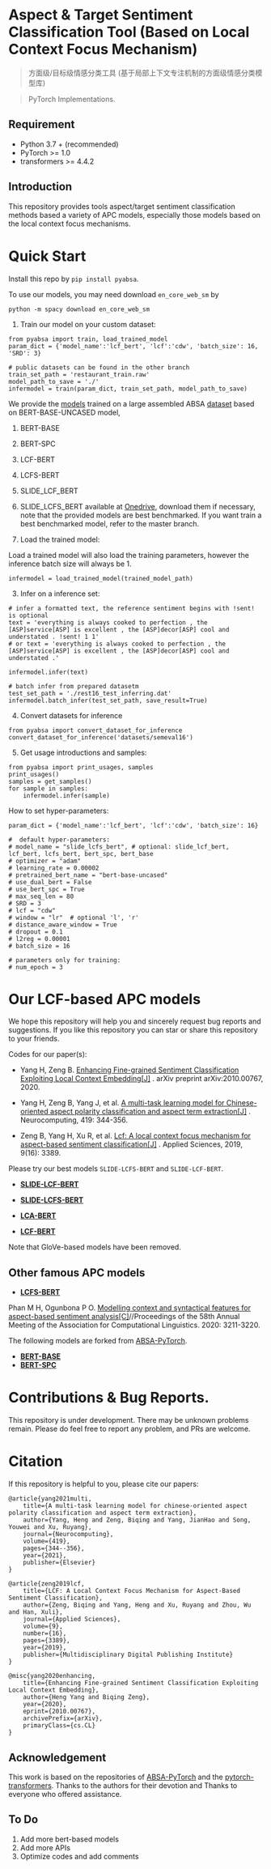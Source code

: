 # Aspect & Target Sentiment Classification Tool (Based on Local Context Focus Mechanism)

> 方面级/目标级情感分类工具 (基于局部上下文专注机制的方面级情感分类模型库)

> PyTorch Implementations.

## Requirement

* Python 3.7 + (recommended)
* PyTorch >= 1.0
* transformers >= 4.4.2

## Introduction

This repository provides tools aspect/target sentiment classification methods based a variety of APC models,
especially those models based on the local context focus mechanisms.

# Quick Start

Install this repo by `pip install pyabsa`. 

To use our models, you may need download `en_core_web_sm` by

`python -m spacy download en_core_web_sm`

1. Train our model on your custom dataset:

```
from pyabsa import train, load_trained_model
param_dict = {'model_name':'lcf_bert', 'lcf':'cdw', 'batch_size': 16, 'SRD': 3}

# public datasets can be found in the other branch
train_set_path = 'restaurant_train.raw'  
model_path_to_save = './'
infermodel = train(param_dict, train_set_path, model_path_to_save)

```
We provide the [models](https://mscnueducn-my.sharepoint.com/:f:/g/personal/yangheng_m_scnu_edu_cn/EpH49JcrMANAiWgesAk8-m0BKrtmor85hRQDG3OJF5qrfw?e=TcYH0V) trained on a large assembled ABSA [dataset](./sum_train.dat) based on BERT-BASE-UNCASED model,
1. BERT-BASE
2. BERT-SPC
3. LCF-BERT
4. LCFS-BERT
5. SLIDE_LCF_BERT
6. SLIDE_LCFS_BERT
available at [Onedrive](https://mscnueducn-my.sharepoint.com/:f:/g/personal/yangheng_m_scnu_edu_cn/EpH49JcrMANAiWgesAk8-m0BKrtmor85hRQDG3OJF5qrfw?e=TcYH0V), download them if necessary, 
note that the provided models are best benchmarked. If you want train a best benchmarked model, refer to the master branch.

2. Load the trained model:

Load a trained model will also load the training parameters, however the inference batch size will always be 1.
```
infermodel = load_trained_model(trained_model_path)
```


3. Infer on a inference set:
```
# infer a formatted text, the reference sentiment begins with !sent! is optional
text = 'everything is always cooked to perfection , the [ASP]service[ASP] is excellent , the [ASP]decor[ASP] cool and understated . !sent! 1 1'
# or text = 'everything is always cooked to perfection , the [ASP]service[ASP] is excellent , the [ASP]decor[ASP] cool and understated .'

infermodel.infer(text)

# batch infer from prepared datasetm
test_set_path = './rest16_test_inferring.dat' 
infermodel.batch_infer(test_set_path, save_result=True)

```

4. Convert datasets for inference

```
from pyabsa import convert_dataset_for_inference
convert_dataset_for_inference('datasets/semeval16')
```

5. Get usage introductions and samples:

```
from pyabsa import print_usages, samples
print_usages()
samples = get_samples()
for sample in samples:
    infermodel.infer(sample)
```

How to set hyper-parameters:

```
param_dict = {'model_name':'lcf_bert', 'lcf':'cdw', 'batch_size': 16}

#  default hyper-parameters:
# model_name = "slide_lcfs_bert", # optional: slide_lcf_bert, lcf_bert, lcfs_bert, bert_spc, bert_base
# optimizer = "adam"
# learning_rate = 0.00002
# pretrained_bert_name = "bert-base-uncased"
# use_dual_bert = False
# use_bert_spc = True
# max_seq_len = 80
# SRD = 3
# lcf = "cdw"
# window = "lr"  # optional 'l', 'r'
# distance_aware_window = True
# dropout = 0.1
# l2reg = 0.00001
# batch_size = 16

# parameters only for training:
# num_epoch = 3
```



# Our LCF-based APC models

We hope this repository will help you and sincerely request bug reports and suggestions. If you like this repository you
can star or share this repository to your friends.

Codes for our paper(s):

- Yang H, Zeng
  B. [Enhancing Fine-grained Sentiment Classification Exploiting Local Context Embedding[J]](https://arxiv.org/abs/2010.00767)
  . arXiv preprint arXiv:2010.00767, 2020.

- Yang H, Zeng B, Yang J, et
  al. [A multi-task learning model for Chinese-oriented aspect polarity classification and aspect term extraction[J]](https://www.sciencedirect.com/science/article/abs/pii/S0925231220312534)
  . Neurocomputing, 419: 344-356.

- Zeng B, Yang H, Xu R, et
  al. [Lcf: A local context focus mechanism for aspect-based sentiment classification[J]](https://www.mdpi.com/2076-3417/9/16/3389)
  . Applied Sciences, 2019, 9(16): 3389.

Please try our best models `SLIDE-LCFS-BERT` and `SLIDE-LCF-BERT`.

- **[SLIDE-LCF-BERT](modules/models/slide_lcf_bert.py)**

- **[SLIDE-LCFS-BERT](modules/models/slide_lcf_bert.py)**

- **[LCA-BERT](modules/models/lca_bert.py)**

- **[LCF-BERT](modules/models/lcf_bert.py)**

Note that GloVe-based models have been removed.

## Other famous APC models

- **[LCFS-BERT](modules/models/lcf-bert.py)**

Phan M H, Ogunbona P O. [Modelling context and syntactical features for aspect-based sentiment
analysis[C]](https://www.aclweb.org/anthology/2020.acl-main.293/)//Proceedings of the 58th Annual Meeting of the
Association for Computational Linguistics. 2020: 3211-3220.

The following models are forked from [ABSA-PyTorch](https://github.com/songyouwei/ABSA-PyTorch).

- **[BERT-BASE](modules/models/bert_base.py)**
- **[BERT-SPC](modules/models/bert_spc.py)**

# Contributions & Bug Reports.

This repository is under development. There may be unknown problems remain. Please do feel free to report any
problem, and PRs are welcome.

# Citation

If this repository is helpful to you, please cite our papers:

    @article{yang2021multi,
        title={A multi-task learning model for chinese-oriented aspect polarity classification and aspect term extraction},
        author={Yang, Heng and Zeng, Biqing and Yang, JianHao and Song, Youwei and Xu, Ruyang},
        journal={Neurocomputing},
        volume={419},
        pages={344--356},
        year={2021},
        publisher={Elsevier}
    }

    @article{zeng2019lcf,
        title={LCF: A Local Context Focus Mechanism for Aspect-Based Sentiment Classification},
        author={Zeng, Biqing and Yang, Heng and Xu, Ruyang and Zhou, Wu and Han, Xuli},
        journal={Applied Sciences},
        volume={9},
        number={16},
        pages={3389},
        year={2019},
        publisher={Multidisciplinary Digital Publishing Institute}
    }

    @misc{yang2020enhancing,
        title={Enhancing Fine-grained Sentiment Classification Exploiting Local Context Embedding}, 
        author={Heng Yang and Biqing Zeng},
        year={2020},
        eprint={2010.00767},
        archivePrefix={arXiv},
        primaryClass={cs.CL}
    }

## Acknowledgement

This work is based on the repositories of [ABSA-PyTorch](https://github.com/songyouwei/ABSA-PyTorch) and
the [pytorch-transformers](https://github.com/huggingface/transformers). Thanks to the authors for their devotion and
Thanks to everyone who offered assistance. 

## To Do

1. Add more bert-based models
2. Add more APIs
3. Optimize codes and add comments


